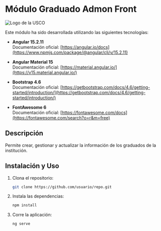 # Módulo Graduado Admon Front

![Logo de la USCO](https://www.usco.edu.co/imagen-institucional/logo/universidad-surcolombiana.png)

Este módulo ha sido desarrollada utilizando las siguientes tecnologías:

- **Angular 15.2.11**  
  Documentación oficial: [https://angular.io/docs](https://www.npmjs.com/package/@angular/cli/v/15.2.11)

- **Angular Material 15**  
  Documentación oficial: [https://material.angular.io/](https://v15.material.angular.io/)

- **Bootstrap 4.6**  
  Documentación oficial: [https://getbootstrap.com/docs/4.6/getting-started/introduction/](https://getbootstrap.com/docs/4.6/getting-started/introduction/)

- **FontAwesome 6**  
  Documentación oficial: [https://fontawesome.com/docs](https://fontawesome.com/search?o=r&m=free)

## Descripción

Permite crear, gestionar y actualizar la información de los graduados de la institución.

## Instalación y Uso

1. Clona el repositorio:

   ```bash
   git clone https://github.com/usuario/repo.git
   ```

2. Instala las dependencias:

   ```bash
   npm install
   ```

3. Corre la aplicación:
   ```bash
   ng serve
   ```
